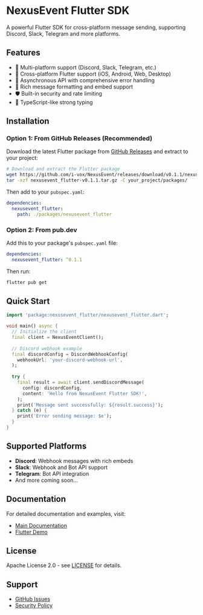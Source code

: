 # NexusEvent Flutter SDK

A powerful Flutter SDK for cross-platform message sending, supporting Discord, Slack, Telegram and more platforms.

## Features

- 🚀 Multi-platform support (Discord, Slack, Telegram, etc.)
- 📱 Cross-platform Flutter support (iOS, Android, Web, Desktop)
- 🔄 Asynchronous API with comprehensive error handling
- 🎨 Rich message formatting and embed support
- 🛡️ Built-in security and rate limiting
- 📝 TypeScript-like strong typing

## Installation

### Option 1: From GitHub Releases (Recommended)

Download the latest Flutter package from [GitHub Releases](https://github.com/i-vox/NexusEvent/releases) and extract to your project:

```bash
# Download and extract the Flutter package
wget https://github.com/i-vox/NexusEvent/releases/download/v0.1.1/nexusevent_flutter-v0.1.1.tar.gz
tar -xzf nexusevent_flutter-v0.1.1.tar.gz -C your_project/packages/
```

Then add to your `pubspec.yaml`:

```yaml
dependencies:
  nexusevent_flutter:
    path: ./packages/nexusevent_flutter
```

### Option 2: From pub.dev

Add this to your package's `pubspec.yaml` file:

```yaml
dependencies:
  nexusevent_flutter: ^0.1.1
```

Then run:

```bash
flutter pub get
```

## Quick Start

```dart
import 'package:nexusevent_flutter/nexusevent_flutter.dart';

void main() async {
  // Initialize the client
  final client = NexusEventClient();
  
  // Discord webhook example
  final discordConfig = DiscordWebhookConfig(
    webhookUrl: 'your-discord-webhook-url',
  );
  
  try {
    final result = await client.sendDiscordMessage(
      config: discordConfig,
      content: 'Hello from NexusEvent Flutter SDK!',
    );
    print('Message sent successfully: ${result.success}');
  } catch (e) {
    print('Error sending message: $e');
  }
}
```

## Supported Platforms

- **Discord**: Webhook messages with rich embeds
- **Slack**: Webhook and Bot API support
- **Telegram**: Bot API integration
- And more coming soon...

## Documentation

For detailed documentation and examples, visit:
- [Main Documentation](https://github.com/i-vox/NexusEvent)
- [Flutter Demo](https://github.com/i-vox/NexusEvent/tree/main/examples/flutter_demo)

## License

Apache License 2.0 - see [LICENSE](LICENSE) for details.

## Support

- [GitHub Issues](https://github.com/i-vox/NexusEvent/issues)
- [Security Policy](https://github.com/i-vox/NexusEvent/blob/main/.github/SECURITY.md)